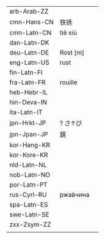 | | | |
|-|-|-|
| arb-Arab-ZZ |  |  |
| cmn-Hans-CN | 铁锈 |  |
| cmn-Latn-CN | tiě xiù |  |
| dan-Latn-DK |  |  |
| deu-Latn-DE | Rost [m] |  |
| eng-Latn-US | rust |  |
| fin-Latn-FI |  |  |
| fra-Latn-FR | rouille |  |
| heb-Hebr-IL |  |  |
| hin-Deva-IN |  |  |
| ita-Latn-IT |  |  |
| jpn-Hrkt-JP | ? さ↑び |  |
| jpn-Jpan-JP | 錆 |  |
| kor-Hang-KR |  |  |
| kor-Kore-KR |  |  |
| nld-Latn-NL |  |  |
| nob-Latn-NO |  |  |
| por-Latn-PT |  |  |
| rus-Cyrl-RU | ржа́вчина |  |
| spa-Latn-ES |  |  |
| swe-Latn-SE |  |  |
| zxx-Zsym-ZZ |  |  |
|  |  |  |
